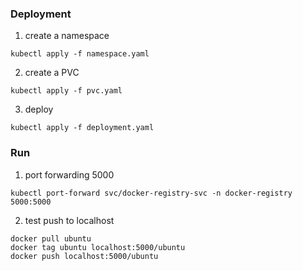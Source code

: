 ### Deployment

1. create a namespace
```
kubectl apply -f namespace.yaml  
```
2. create a PVC
```
kubectl apply -f pvc.yaml  
```
3. deploy
```
kubectl apply -f deployment.yaml  
```

### Run

1. port forwarding 5000
```
kubectl port-forward svc/docker-registry-svc -n docker-registry 5000:5000
```
2. test push to localhost
```
docker pull ubuntu
docker tag ubuntu localhost:5000/ubuntu
docker push localhost:5000/ubuntu
```

